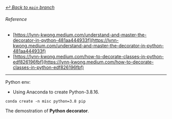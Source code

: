[_↩ Back to `main` branch_](https://github.com/cuongpiger/python)

###### Reference
* [https://lynn-kwong.medium.com/understand-and-master-the-decorator-in-python-481aa444933f](https://lynn-kwong.medium.com/understand-and-master-the-decorator-in-python-481aa444933f)
* [https://lynn-kwong.medium.com/how-to-decorate-classes-in-python-edf826196fbf](https://lynn-kwong.medium.com/how-to-decorate-classes-in-python-edf826196fbf)

<hr>

Python env:
  - Using Anaconda to create Python-3.8.16.
  ```bash=
  conda create -n misc python=3.8 pip
  ```

The demostration of **Python decorator**.
